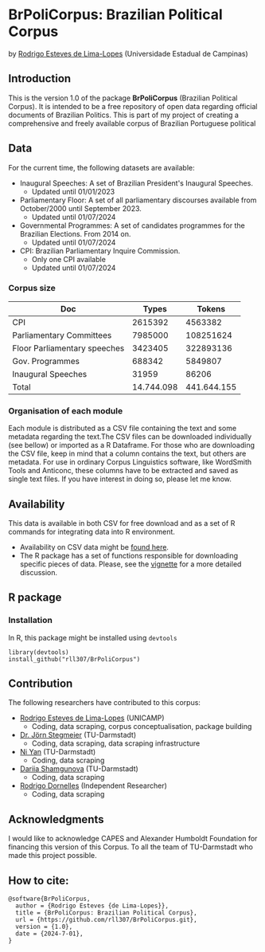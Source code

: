 # BrPoliCorpus: Brazilian Political Corpus

by [Rodrigo Esteves de Lima-Lopes][def] (Universidade Estadual de Campinas)

## Introduction

This is the version 1.0 of the package **BrPoliCorpus** (Brazilian Political Corpus). It is intended to be a free repository of open data regarding official documents of Brazilian Politics. This is part of my project of creating a comprehensive and freely available corpus of Brazilian Portuguese political 

## Data

For the current time, the following datasets are available:

- Inaugural Speeches: A set of Brazilian President's Inaugural Speeches.
  - Updated until 01/01/2023
- Parliamentary Floor: A set of all parliamentary discourses available from October/2000 until September 2023.
  - Updated until 01/07/2024
- Governmental Programmes: A set of candidates programmes for the Brazilian Elections. From 2014 on.
  - Updated until 01/07/2024
- CPI: Brazilian Parliamentary Inquire Commission.
  - Only one CPI available
  - Updated until 01/07/2024

### Corpus size

| Doc                          | Types      | Tokens      |
|------------------------------|------------|-------------|
| CPI                          | 2615392    | 4563382     |
| Parliamentary Committees     | 7985000    | 108251624   |
| Floor Parliamentary speeches | 3423405    | 322893136   |
| Gov. Programmes              | 688342     | 5849807     |
| Inaugural Speeches           | 31959      | 86206       |
| Total                        | 14.744.098 | 441.644.155 |

### Organisation of each module

Each module is distributed as a CSV file containing the text and some metadata regarding the text.The CSV files can be downloaded individually (see bellow) or imported as a R Dataframe. For those who are downloading the CSV file, keep in mind that a column contains the text, but others are metadata. For use in ordinary Corpus Linguistics software, like WordSmith Tools and Anticonc, these columns have to be extracted and saved as single text files. If you have interest in doing so, please let me know. 

## Availability

This data is available in both CSV for free download and as a set of R commands for integrating data into R environment.

- Availability on CSV data might be [found here](doc/CSV_Download.md). 
- The R package has a set of functions responsible for downloading specific pieces of data. Please, see the [vignette](vignettes/) for a more detailed discussion.

## R package

### Installation

In R, this package might be installed using `devtools`

    library(devtools)
    install_github("rll307/BrPoliCorpus")

## Contribution

The following researchers have contributed to this corpus:

- [Rodrigo Esteves de Lima-Lopes][def] (UNICAMP)
    - Coding, data scraping, corpus conceptualisation, package building
- [Dr. Jörn Stegmeier][def2] (TU-Darmstadt)
    - Coding, data scraping, data scraping infrastructure
- [Ni Yan][def3] (TU-Darmstadt)
   - Coding, data scraping
- [Dariia Shamgunova][def4]  (TU-Darmstadt)
   - Coding, data scraping
- [Rodrigo Dornelles][def5] (Independent Researcher)
   - Coding, data scraping
## Acknowledgments

I would like to acknowledge CAPES and Alexander Humboldt Foundation for financing this version of this Corpus. To all the team of TU-Darmstadt who made this project possible.


## How to cite:

    @software{BrPoliCorpus,
      author = {Rodrigo Esteves {de Lima-Lopes}},
      title = {BrPoliCorpus: Brazilian Political Corpus},
      url = {https://github.com/rll307/BrPoliCorpus.git},
      version = {1.0},
      date = {2024-7-01},
    }

[def]: mailto:rll307@unicamp.br
[def2]: mailto:stegmeier@linglit.tu-darmstadt.de
[def3]: mailto:ni.yan@tu-darmstadt.de
[def4]: mailto:dariia.shamgunova@stud.tu-darmstadt.de
[def5]: https://www.linkedin.com/in/rfdornelles/